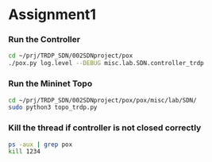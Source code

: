 <!--
 * @Author: Changhongli lic9@tcd.com
 * @Date: 2024-03-27 17:18:39
 * @LastEditors: Changhongli lic9@tcd.com
 * @LastEditTime: 2024-04-28 21:13:22
 * @FilePath: /pox/pox/misc/lab/SDN/notes.md
 * @Description: 
 * 
-->

# Assignment1

### Run the Controller
```sh
cd ~/prj/TRDP_SDN/002SDNproject/pox
./pox.py log.level --DEBUG misc.lab.SDN.controller_trdp
```
### Run the Mininet Topo
```sh
cd ~/prj/TRDP_SDN/002SDNproject/pox/pox/misc/lab/SDN/
sudo python3 topo_trdp.py
```
### Kill the thread if controller is not closed correctly
```sh
ps -aux | grep pox
kill 1234
```